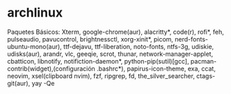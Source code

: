 # archlinux
Paquetes Básicos: Xterm, google-chrome(aur), alacritty*, code(r), rofi*, feh, pulseaudio, pavucontrol, brightnessctl, xorg-xinit*, picom, nerd-fonts-ubuntu-mono(aur), ttf-dejavu, ttf-liberation, noto-fonts, ntfs-3g, udiskie, udisks(aur), arandr, vlc, geeqie, scrot, thunar, network-manager-applet, cbatticon, libnotify, notifiction-daemon*, python-pip(sutil)[gcc], pacman-contrib(widget),(configuración .bashrc*), papirus-icon-theme, exa, ccat, neovim, xsel(clipboard nvim), fzf, ripgrep, fd, the_silver_searcher, ctags-git(aur), 
yay -Qe
